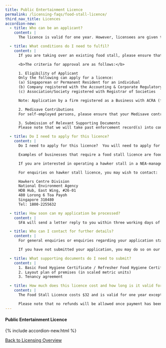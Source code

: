 ```yaml
---
title: Public Entertainment Licence
permalink: /licensing-faqs/food-stall-licence/
third_nav_title: Licences
accordion-new:   
  - title: Who can be an applicant?
    content: |
      The licence is valid for one year. However, licensees are given the option to pay $64 for a Food Stall Licence that is valid for two years.

  - title: What conditions do I need to fulfil?
    content: |
      If you are taking over an existing food stall, please ensure that the previous licensee had surrendered/cancelled his licence before you submit an application for the licence. Otherwise, there will be a delay in processing your application.

      <b>The criteria for approval are as follows:</b>

      1. Eligibility of Applicant
      Only the following can apply for a licence:
      (a) Singaporean or Permanent Resident for an individual
      (b) Company registered with the Accounting & Corporate Regulatory Authority (ACRA)
      (c) Association/Society registered with Registrar of Societies

      Note: Application by a firm registered as a Business with ACRA (formerly RCB) cannot be accepted. The sole proprietor or active partner must apply for a licence in his name.

      2. Medisave Contributions
      For self-employed persons, please ensure that your Medisave contributions are paid before applying for a licence.

      3. Submission of Relevant Supporting Documents
      Please note that we will take past enforcement record(s) into consideration for new licence applications and/or renewal.

  - title: Do I need to apply for this licence?
    content: |
      Do I need to apply for this licence?	You will need to apply for a Food Stall Licence if you intend to operate a retail food stall where food and/or drink are sold wholly by retail. It is a requirement under the Environmental Public Health Act. The purpose of licensing is to ensure cleanliness and food safety in food retail outlets and to prevent food-borne diseases.

      Examples of businesses that require a food stall licence are food stalls in private eating houses, coffeeshops, food courts, canteens, private markets.

      If you are interested in operating a hawker stall in a NEA-managed food centre/market, you need to first bid for a food stall in NEA's tender. Once you have secured a food stall in a successful bid and signed the tenancy agreement with NEA, a hawker stall licence will then be issued to you by the Singapore Food Agency (SFA).

      For enquiries on hawker stall licence, you may wish to contact:

      Hawkers Centre Division
      National Environment Agency
      HDB Hub, East Wing, #26-01
      480 Lorong 6 Toa Payoh
      Singapore 310480
      Tel: 1800-2255632

  - title: How soon can my application be processed?
    content: |
      SFA will send a letter reply to you within three working days of receipt of the application. If the application is incomplete, you will be informed to furnish the pending documents/information within two weeks. If the application is complete, SFA will issue the approval letter to you within five working days. Upon payment of the licence fee, the licence will be issued to you.       

  - title: Who can I contact for further details?
    content: |
      For general enquiries or enquiries regarding your application status, please submit your enquiry and GoBusiness application ID through SFA's [online feedback form](https://www.sfa.gov.sg/feedback){:target="_blank"}.

      If you have not submitted your application, you may do so on our website.

  - title: What supporting documents do I need to submit?
    content: |
      1. Basic Food Hygiene Certificate / Refresher Food Hygiene Certificate of food handlers
      2. Layout plan of premises (in scaled metric units)
      3. Tenancy agreement   

  - title: How much does this licence cost and how long is it valid for?
    content: |
      The Food Stall Licence costs $32 and is valid for one year except for food stalls in primary, secondary and junior college school canteens. Licensees are given the option to pay $64 for a Food Stall Licence that is valid for two years.

      Please note that no refunds will be allowed once payment has been made.                                   
---
```


#### Public Entertainment Licence
{% include accordion-new.html %}

[Back to Licensing Overview](/licences/)
